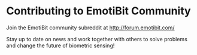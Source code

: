 # Contributing to EmotiBit Community

Join the EmotiBit community subreddit at http://forum.emotibit.com/

Stay up to date on news and work together with others to solve problems and change the future of biometric sensing!
